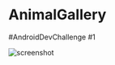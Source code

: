 # AnimalGallery
#AndroidDevChallenge #1

![screenshot](https://user-images.githubusercontent.com/22670961/109751113-23b8a300-7c21-11eb-8971-cb1ce920c2f9.gif)
